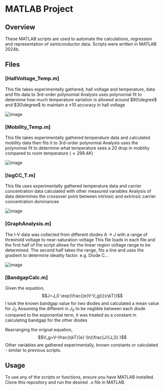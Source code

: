 # MATLAB Project
## Overview

These MATLAB scripts are used to automate the calculations, regression and representation of semiconductor data.
Scripts were written in MATLAB 2024b.

## Files

### [HallVoltage_Temp.m]
This file takes experimentally gathered, hall voltage and temperature, data and fits data to 3rd-order polynomial
Analysis uses polynomial fit to determine how much temperature variation is allowed around $80\degree$ and $30\degree$ to maintain a $\pm 10%$ accuracy in hall voltage

![image](https://github.com/user-attachments/assets/cffe608b-3aeb-4d14-9ea9-af61ee899dd7)


### [Mobility_Temp.m]
This file takes experimentally gathered temperature data and calculated mobility data then fits it to 3rd-order polynomial
Analysis uses the polynomial fit to determine what temperature sees a $20%$ drop in mobility compared to room temperature ($\approx 299.4K$)

![image](https://github.com/user-attachments/assets/296b98a9-9cad-42ac-a578-9776acea1a2f)


### [logCC_T.m]
This file uses experimentally gathered temperature data and carrier concentration data calculated with other measured variables
Analysis of data determines the crossover point between intrinsic and extrinsic carrier concentration dominances

![image](https://github.com/user-attachments/assets/50ac9eab-3e89-4c76-8d46-01538de65eeb)


### [GraphAnalysis.m]
The I-V data was collected from different diodes A -> J with a range of threshold voltage to near-saturation voltage
This file loads in each file and the first half of the script allows for the linear region voltage range to be determined. The second half takes the range, fits a line and uses the gradient to determine ideality factor. e.g. Diode C...

![image](https://github.com/user-attachments/assets/85cfd172-3dac-481b-9764-7cf8ea168b19)
  
  

### [BandgapCalc.m]
Given the equation, $$J=J_0  \exp⁡(\frac{(e(V-V_g))}{ηkT})$$
I took the known bandgap value for two diodes and calculated a mean value for $J_0$ 
Assuming the different in $J_0$ to be neglible between each diode compared to the exponential term, it was treated as a constant in calculating bandgap for the other diodes

Rearranging the orignal equation, $$V_g=V-\frac{ηkT}{e} \ln⁡(\frac{J}{J_0} )$$
  Other variables are gathered experimentally, known constants or calculated - similar to previous scripts.


## Usage

To use any of the scripts or functions, ensure you have MATLAB installed. Clone this repository and run the desired `.m` file in MATLAB.
